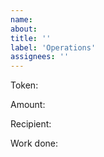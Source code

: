 ```yaml
---
name:
about:
title: ''
label: 'Operations'
assignees: ''
---
```


Token:

Amount:

Recipient:

Work done:
